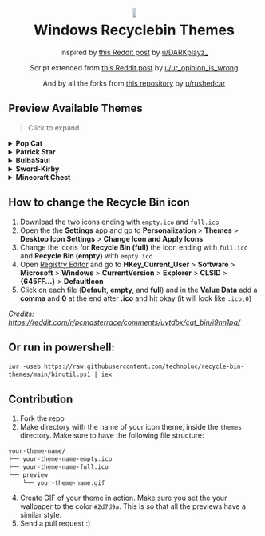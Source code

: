 <h1 align="center">
<img src="assets/default-bin-icon.png" width="10%" height="10%"><br>
  Windows Recyclebin Themes 
</h1>
<p align="center">
<span>Inspired by <a href="https://reddit.com/r/pcmasterrace/comments/uvtdbx/cat_bin/">this Reddit post</a> by <a href="https://reddit.com/user/DARKplayz_">u/DARKplayz_</a></span>
</p>
<p align="center">
<span>Script extended from <a href="https://www.reddit.com/r/pcmasterrace/comments/uw2se4/comment/i9qby36/?utm_source=share&utm_medium=web2x&context=3/">this Reddit post</a> by <a href="https://reddit.com/user/ur_opinion_is_wrong">u/ur_opinion_is_wrong</a></span>
</p>
<p align="center">
<span>And by all the forks from <a href="https://github.com/sdushantha/recycle-bin-themes">this repository</a> by <a href="https://reddit.com/user/rushedcar">u/rushedcar</a></span>
</p>


## Preview Available Themes

> Click to expand

<details>
<summary><b>Pop Cat</b></summary>
<img src="themes/pop-cat/preview/pop-cat.gif">
<br>
<b><a href="https://github.com/technoluc/recycle-bin-themes/tree/main/themes/pop-cat">[View Icons]</a></b>
</details>

<details>
<summary><b>Patrick Star</b></summary>
<img src="themes/patrick-star/preview/patrick-star.gif">
<br>
<b><a href="https://github.com/technoluc/recycle-bin-themes/tree/main/themes/patrick-star">[View Icons]</a></b>
</details>

<details>
<summary><b>BulbaSaul</b></summary>
<img src="themes/bulbasaul/preview/bulbasaul.gif">
<br>
<b><a href="https://github.com/technoluc/recycle-bin-themes/tree/main/themes/bulbasaul">[View Icons]</a></b>
</details>

<details>
<summary><b>Sword-Kirby</b></summary>
<img src="themes/sword-kirby/preview/sword-kirby.gif">
<br>
<b><a href="https://github.com/technoluc/recycle-bin-themes/tree/main/themes/sword-kirby">[View Icons]</a></b>
</details>

<details>
<summary><b>Minecraft Chest</b></summary>
<img src="themes/minecraft-chest/preview/minecraft-chest.gif">
<br>
<b><a href="https://github.com/technoluc/recycle-bin-themes/tree/main/themes/minecraft-chest">[View Icons]</a></b>
</details>

## How to change the Recycle Bin icon
1. Download the two icons ending with `empty.ico` and `full.ico`
2. Open the the **Settings** app and go to **Personalization** > **Themes** > **Desktop Icon Settings** > **Change Icon and Apply Icons**
3. Change the icons for **Recycle Bin (full)** the icon ending with `full.ico` and **Recycle Bin (empty)** with `empty.ico`
3. Open [Registry Editor](https://support.microsoft.com/en-us/windows/how-to-open-registry-editor-in-windows-10-deab38e6-91d6-e0aa-4b7c-8878d9e07b11) and go to **HKey_Current_User** > **Software** > **Microsoft** > **Windows** > **CurrentVersion** > **Explorer** > **CLSID** > **{645FF...}** > **DefaultIcon**
4. Click on each file (**Default**, **empty**, and **full**) and in the **Value Data** add a **comma** and **0** at the end after **.ico** and hit okay (it will look like `.ico,0`)

*Credits: https://reddit.com/r/pcmasterrace/comments/uvtdbx/cat_bin/i9nn1pq/*

## Or run in powershell:
```
iwr -useb https://raw.githubusercontent.com/technoluc/recycle-bin-themes/main/binutil.ps1 | iex
```


## Contribution
1. Fork the repo
2. Make directory with the name of your icon theme, inside the `themes` directory. Make sure to have the following file structure:
```
your-theme-name/
├── your-theme-name-empty.ico
├── your-theme-name-full.ico
└── preview
    └── your-theme-name.gif  
```
4. Create GIF of your theme in action. Make sure you set the your wallpaper to the color `#2d7d9a`. This is so that all the previews have a similar style.
3. Send a pull request :)
